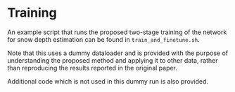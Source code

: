 # Training

An example script that runs the proposed two-stage training of the network for snow depth estimation can be found in ``train_and_finetune.sh``.

Note that this uses a dummy dataloader and is provided with the purpose of understanding the proposed method and applying it to other data, rather than reproducing the results reported in the original paper.

Additional code which is not used in this dummy run is also provided.


